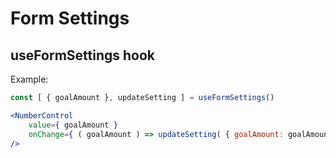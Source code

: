 # Form Settings

## useFormSettings hook

Example:
```jsx
const [ { goalAmount }, updateSetting ] = useFormSettings()

<NumberControl
    value={ goalAmount }
    onChange={ ( goalAmount ) => updateSetting( { goalAmount: goalAmount } ) }
/>
```
